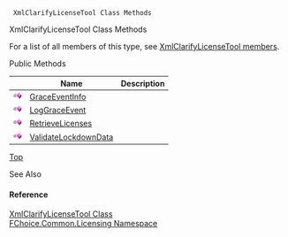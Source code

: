 ﻿     XmlClarifyLicenseTool Class Methods                                                   

XmlClarifyLicenseTool Class Methods

For a list of all members of this type, see [XmlClarifyLicenseTool members](FChoice.Common~FChoice.Common.Licensing.XmlClarifyLicenseTool_members.md).

Public Methods

|   | Name | Description |
| --- | --- | --- |
| ![Public Method](dotnetimages/publicMethod.png) | [GraceEventInfo](FChoice.Common~FChoice.Common.Licensing.XmlClarifyLicenseTool~GraceEventInfo.md) |   |
| ![Public Method](dotnetimages/publicMethod.png) | [LogGraceEvent](FChoice.Common~FChoice.Common.Licensing.XmlClarifyLicenseTool~LogGraceEvent.md) |   |
| ![Public Method](dotnetimages/publicMethod.png) | [RetrieveLicenses](FChoice.Common~FChoice.Common.Licensing.XmlClarifyLicenseTool~RetrieveLicenses.md) |   |
| ![Public Method](dotnetimages/publicMethod.png) | [ValidateLockdownData](FChoice.Common~FChoice.Common.Licensing.XmlClarifyLicenseTool~ValidateLockdownData.md) |   |

[Top](#top)

See Also

#### Reference

[XmlClarifyLicenseTool Class](FChoice.Common~FChoice.Common.Licensing.XmlClarifyLicenseTool.md)  
[FChoice.Common.Licensing Namespace](FChoice.Common~FChoice.Common.Licensing_namespace.md)